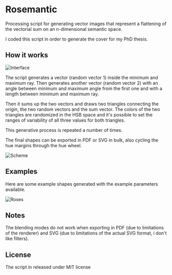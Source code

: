 # Rosemantic
Processing script for generating vector images that represent a flattening of the vectorial sum on an n-dimensional semantic space.

I coded this script in order to generate the cover for my PhD thesis.

## How it works

![Interface](http://i.imgur.com/Y2wOz39.png)

The script generates a vector (random vector 1) inside the minimum and maximum ray. Then generates another vector (random vector 2) with an angle between minimum and maximum angle from the first one and with a length between minimum and maximum ray.

Then it sums up the two vectors and draws two triangles connecting the origin, the two random vectors and the sum vector. The colors of the two triangles are randomized in the HSB space and it's possible to set the ranges of variability of all three values for both triangles.

This generative process is repeated a number of times.

The final shapes can be exported in PDF or SVG in bulk, also cycling the hue margins through the hue wheel.

![Scheme](http://i.imgur.com/Ds0BUgV.png)


## Examples
Here are some example shapes generated with the example parameters available.

![Roses](http://i.imgur.com/b2RZ3HD.png)

## Notes

The blending modes do not work when exporting in PDF (due to limitations of the renderer) and SVG (due to limitations of the actual SVG format, i don't like filters).

## License
The script in released under MIT license
